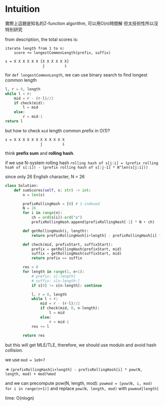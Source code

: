 # Intuition

實際上這題是知名的Z-function algorithm, 可以用O(n)時間解
但太技術性所以沒特別研究

from description, the total scores is:

```
iterate length from 1 to n:
    score += longestCommonLength(prefix, suffix)
```

```
s = X X X X X X [X X X X X X]
                 j         i
```

for `def longestCommonLength`, we can use binary search to find longest common length

```py
l, r = 0, length
while l < r:
    mid = r - (r-l)//2
    if check(mid):
        l = mid
    else:
        r = mid-1
return l
```

but how to check `mid` length common prefix in O(1)?

```
s = X X X X X X X X X X X X
                j         i
```

think **prefix sum** and **rolling hash**.

if we use N-system rolling hash
`rolling hash of s[j:i] = (prefix rolling hsah of s[:i]) - (prefix rolling hash of s[:j-1] * N^len(s[j:i]))`

since only 26 English character, N = 26

```py
class Solution:
    def sumScores(self, s: str) -> int:
        n = len(s)

        prefixRollingHash = [0] # 1-indexed
        N = 26
        for i in range(n):
            ch = ord(s[i])-ord("a")
            prefixRollingHash.append(prefixRollingHash[-1] * N + ch)

        def getRollingHash(i, length):
            return prefixRollingHash[i+length] - prefixRollingHash[i] * pow(N, length)

        def check(mid, prefixStart, suffixStart):
            prefix = getRollingHash(prefixStart, mid)
            suffix = getRollingHash(suffixStart, mid)
            return prefix == suffix

        res = 0
        for length in range(1, n+1):
            # prefix: s[:length]
            # suffix: s[n-length:]
            if s[0] != s[n-length]: continue

            l, r = 0, length
            while l < r:
                mid = r - (r-l)//2
                if check(mid, 0, n-length):
                    l = mid
                else:
                    r = mid-1
            res += l
            
        return res
```

but this will get MLE/TLE, therefore, we should use modulo and avoid hash collision.

we use `mod = 1e9+7`

=> `(prefixRollingHash[i+length] - prefixRollingHash[i] * pow(N, length, mod) + mod)%mod`

and we can precompute pow(N, length, mod):
`powmod = [pow(N, i, mod) for i in range(n+1)]`
and replace `pow(N, length, mod)` with `powmod[length]`

time: O(nlogn)